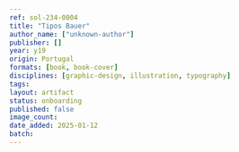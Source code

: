 ```yaml
---
ref: sol-234-0004
title: "Tipos Bauer"
author_name: ["unknown-author"]
publisher: []
year: y19
origin: Portugal
formats: [book, book-cover]
disciplines: [graphic-design, illustration, typography]
tags:
layout: artifact
status: onboarding
published: false
image_count:
date_added: 2025-01-12
batch:
---
```

